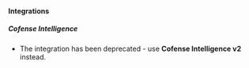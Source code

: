 
#### Integrations
##### Cofense Intelligence
- The integration has been deprecated - use **Cofense Intelligence v2** instead.


